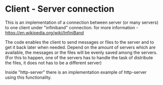 # Client - Server connection

This is an implementation of a connection between server (or many servers) to one client 
under "infiniband" connection. 
for more information - https://en.wikipedia.org/wiki/InfiniBand

The code enables the client to send messages or files to the server and to get it back later when needed. 
Depend on the amount of servers which are available, the messages or the files will be evenly saved among the servers. 
(For this to happen, one of the servers has to handle the task of distribute the files, it does not has to be a different server)

Inside "http-server" there is an implementation example of http-server using this functionality. 

